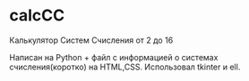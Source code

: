 # calcCC
Калькулятор Систем Счисления от 2 до 16


Написан  на  Python  +  файл с информацией о системах счисления(коротко) на  HTML,CSS.
Использовал  tkinter  и  ell.
